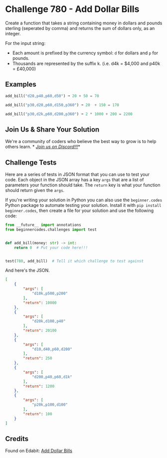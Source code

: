 # Challenge 780 - Add Dollar Bills

Create a function that takes a string containing money in dollars and pounds sterling (seperated by comma) and returns the sum of dollars only, as an integer.

For the input string:

- Each amount is prefixed by the currency symbol: `d` for dollars and `p` for pounds.
- Thousands are represented by the suffix k. (i.e. d4k = $4,000 and p40k = £40,000)

## Examples
```python
add_bill("d20,p40,p60,d50") ➞ 20 + 50 = 70

add_bill("p30,d20,p60,d150,p360") ➞ 20  + 150 = 170

add_bill("p30,d2k,p60,d200,p360") ➞ 2 * 1000 + 200 = 2200
```
## Join Us & Share Your Solution

We're a community of coders who believe the best way to grow is to help others learn. *
*[Join us on Discord!!!](https://discord.gg/sfHykntuGy)**

## Challenge Tests

Here are a series of tests in JSON format that you can use to test your code. Each object in the JSON array has a
key `args` that are a list of parameters your function should take. The `return` key is what your function should return
given the `args`.

If you're writing your solution in Python you can also use the `beginner.codes` Python package to automate testing your
solution. Install it with `pip install beginner.codes`, then create a file for your solution and use the following code:

```python
from __future__ import annotations
from beginnercodes.challenges import test


def add_bill(money: str) -> int:
    return 0  # Put your code here!!!


test(780, add_bill)  # Tell it which challenge to test against
```

And here's the JSON.

```json
[
    {
        "args": [
            "d10k,p500,p200"
        ],
        "return": 10000
    },
    {
        "args": [
            "d20k,d100,p40"
        ],
        "return": 20100
    },
    {
        "args": [
            "d10,d40,p60,d200"
        ],
        "return": 250
    },
    {
        "args": [
            "d200,p40,p60,d1k"
        ],
        "return": 1200
    },
    {
        "args": [
            "p20k,p100,d100"
        ],
        "return": 100
    }
]
```

## Credits

Found on Edabit: [Add Dollar Bills](https://edabit.com/challenge/rBMsnM8HuGNSwkBCR)
